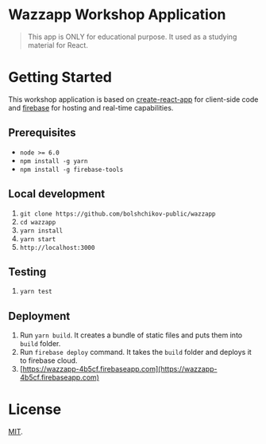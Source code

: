 # Wazzapp Workshop Application
> This app is ONLY for educational purpose. It used as a studying material for React.

# Getting Started
This workshop application is based on [create-react-app](https://github.com/facebookincubator/create-react-app) for client-side code and [firebase](https://firebase.google.com/) for hosting and real-time capabilities.

## Prerequisites
* `node >= 6.0`
* `npm install -g yarn`
* `npm install -g firebase-tools`

## Local development
1. `git clone https://github.com/bolshchikov-public/wazzapp`
2. `cd wazzapp`
3. `yarn install`
4. `yarn start`
5. `http://localhost:3000`

## Testing
1. `yarn test`

## Deployment 
1. Run `yarn build`. It creates a bundle of static files and puts them into `build` folder.
2. Run `firebase deploy` command. It takes the `build` folder and deploys it to firebase cloud.
3. [https://wazzapp-4b5cf.firebaseapp.com](https://wazzapp-4b5cf.firebaseapp.com)

# License
[MIT](/LICENSE).